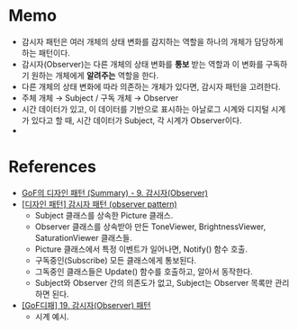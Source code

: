 # Memo
- 감시자 패턴은 여러 개체의 상태 변화를 감지하는 역할을 하나의 개체가 담당하게 하는 패턴이다.
- 감시자(Observer)는 다른 개체의 상태 변화를 **통보** 받는 역할과 이 변화를 구독하기 원하는 개체에게 **알려주는** 역할을 한다.
- 다른 개체의 상태 변화에 따라 의존하는 개체가 있다면, 감시자 패턴을 고려한다.
- 주체 개체 → Subject / 구독 개체 → Observer
- 시간 데이터가 있고, 이 데이터를 기반으로 표시하는 아날로그 시계와 디지털 시계가 있다고 할 때, 시간 데이터가 Subject, 각 시계가 Observer이다.
- 

# References
- [GoF의 디자인 패턴 (Summary) - 9. 감시자(Observer)](https://scvgoe.github.io/2018-12-24-GoF%EC%9D%98-%EB%94%94%EC%9E%90%EC%9D%B8-%ED%8C%A8%ED%84%B4-(Summary)-9.-%EA%B0%90%EC%8B%9C%EC%9E%90(Observer)/)
- [[디자인 패턴] 감시자 패턴 (observer pattern)](https://cpp11.tistory.com/54)
  - Subject 클래스를 상속한 Picture 클래스.
  - Observer 클래스를 상속받아 만든 ToneViewer, BrightnessViewer, SaturationViewer 클래스들.
  - Picture 클래스에서 특정 이벤트가 일어나면, Notify() 함수 호출.
  - 구독중인(Subscribe) 모든 클래스에게 통보된다.
  - 그독중인 클래스들은 Update() 함수를 호출하고, 알아서 동작한다.
  - Subject와 Observer 간의 의존도가 없고, Subject는 Observer 목록만 관리하면 된다.
- [[GoF디패] 19. 감시자(Observer) 패턴](https://newsdu.tistory.com/entry/GoF%EB%94%94%ED%8C%A8-19-%EA%B0%90%EC%8B%9C%EC%9E%90Observer-%ED%8C%A8%ED%84%B4)
  - 시계 예시.
